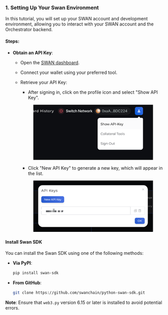 ### 1. Setting Up Your Swan Environment

In this tutorial, you will set up your SWAN account and development environment, allowing you to interact with your SWAN account and the Orchestrator backend.

#### Steps:

* **Obtain an API Key**:
    * Open the [SWAN dashboard](https://orchestrator.swanchain.io/provider-status).
    * Connect your wallet using your preferred tool.
    * Retrieve your API Key:
        - After signing in, click on the profile icon and select "Show API Key".

        <figure><img src="../../.gitbook/assets/image (185).png" alt=""><figcaption></figcaption></figure>

        - Click "New API Key" to generate a new key, which will appear in the list.

        <figure><img src="../../.gitbook/assets/login-api-key-2.png" alt=""><figcaption></figcaption></figure>

#### Install Swan SDK

You can install the Swan SDK using one of the following methods:

- **Via PyPI**:
  ```bash
  pip install swan-sdk
  ```
- **From GitHub**:
  ```bash
  git clone https://github.com/swanchain/python-swan-sdk.git
  ```

**Note**: Ensure that `web3.py` version 6.15 or later is installed to avoid potential errors.